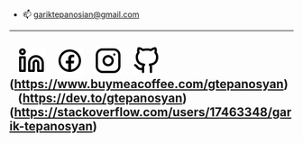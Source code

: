 - 📫 gariktepanosian@gmail.com
---
&nbsp;&nbsp;
[![website](./img/linkedin-light.svg)](https://linkedin.com/in/gariktepanosyan#gh-light-mode-only)
&nbsp;&nbsp;
[![website](./img/facebook-light.svg)](https://facebook.com/gariktepanosian#gh-light-mode-only)
&nbsp;&nbsp;
[![website](./img/instagram-light.svg)](https://instagram.com/gariktepanosian#gh-light-mode-only)
&nbsp;&nbsp;
[![website](./img/github-light.svg)](https://github.com/gariktepanosyan#gh-light-mode-only)
&nbsp;&nbsp;
(https://www.buymeacoffee.com/gtepanosyan)
&nbsp;&nbsp;
(https://dev.to/gtepanosyan)
&nbsp;&nbsp;
(https://stackoverflow.com/users/17463348/garik-tepanosyan)
---
<br />
<br />
